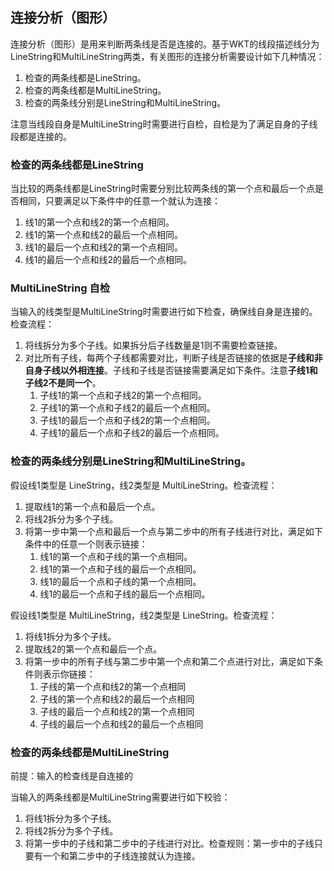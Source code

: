 

## 连接分析（图形）

连接分析（图形）是用来判断两条线是否是连接的。基于WKT的线段描述线分为LineString和MultiLineString两类，有关图形的连接分析需要设计如下几种情况：

1.   检查的两条线都是LineString。
2.   检查的两条线都是MultiLineString。
3.   检查的两条线分别是LineString和MultiLineString。

注意当线段自身是MultiLineString时需要进行自检，自检是为了满足自身的子线段都是连接的。



### 检查的两条线都是LineString

当比较的两条线都是LineString时需要分别比较两条线的第一个点和最后一个点是否相同，只要满足以下条件中的任意一个就认为连接：

1.   线1的第一个点和线2的第一个点相同。
2.   线1的第一个点和线2的最后一个点相同。
3.   线1的最后一个点和线2的第一个点相同。
4.   线1的最后一个点和线2的最后一个点相同。

### MultiLineString 自检

当输入的线类型是MultiLineString时需要进行如下检查，确保线自身是连接的。检查流程：

1.   将线拆分为多个子线。如果拆分后子线数量是1则不需要检查链接。
2.   对比所有子线，每两个子线都需要对比，判断子线是否链接的依据是**子线和非自身子线以外相连接**。子线和子线是否链接需要满足如下条件。注意**子线1和子线2不是同一个**。
     1.   子线1的第一个点和子线2的第一个点相同。
     2.   子线1的第一个点和子线2的最后一个点相同。
     3.   子线1的最后一个点和子线2的第一个点相同。
     4.   子线1的最后一个点和子线2的最后一个点相同。

### 检查的两条线分别是LineString和MultiLineString。

假设线1类型是 LineString，线2类型是 MultiLineString。检查流程：

1.   提取线1的第一个点和最后一个点。
2.   将线2拆分为多个子线。
3.   将第一步中第一个点和最后一个点与第二步中的所有子线进行对比，满足如下条件中的任意一个则表示链接：
     1.   线1的第一个点和子线的第一个点相同。
     2.   线1的第一个点和子线的最后一个点相同。
     3.   线1的最后一个点和子线的第一个点相同。
     4.   线1的最后一个点和子线的最后一个点相同。




假设线1类型是 MultiLineString，线2类型是 LineString。检查流程：

1.   将线1拆分为多个子线。
2.   提取线2的第一个点和最后一个点。
3.   将第一步中的所有子线与第二步中第一个点和第二个点进行对比，满足如下条件则表示你链接：
     1.   子线的第一个点和线2的第一个点相同
     2.   子线的第一个点和线2的最后一个点相同
     3.   子线的最后一个点和线2的第一个点相同
     4.   子线的最后一个点和线2的最后一个点相同







### 检查的两条线都是MultiLineString

前提：输入的检查线是自连接的

当输入的两条线都是MultiLineString需要进行如下校验：

1.   将线1拆分为多个子线。
2.   将线2拆分为多个子线。
3.   将第一步中的子线和第二步中的子线进行对比。检查规则：第一步中的子线只要有一个和第二步中的子线连接就认为连接。






